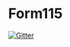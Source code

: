# Form115

[![Gitter](https://badges.gitter.im/Join%20Chat.svg)](https://gitter.im/FormationGtm/Form115?utm_source=badge&utm_medium=badge&utm_campaign=pr-badge&utm_content=badge)
